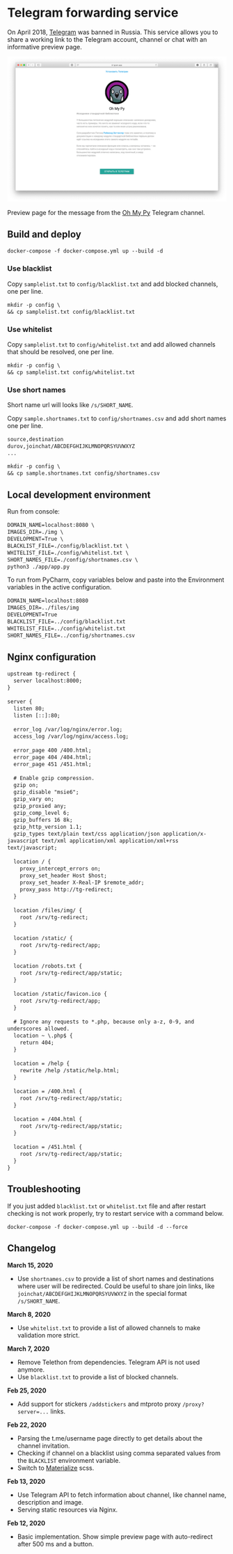 # Telegram forwarding service

On April 2018, [Telegram](https://telegram.org) was banned in Russia. This service allows you to share a working link to the Telegram account, channel or chat with an informative preview page.

![alt text][screenshot]

Preview page for the message from the [Oh My Py](https://t.me/ohmypy) Telegram channel.

## Build and deploy

```
docker-compose -f docker-compose.yml up --build -d
```

### Use blacklist

Copy `samplelist.txt` to `config/blacklist.txt` and add blocked channels, one per line.

```
mkdir -p config \
&& cp samplelist.txt config/blacklist.txt
```

### Use whitelist

Copy `samplelist.txt` to `config/whitelist.txt` and add allowed channels that should be resolved, one per line.

```
mkdir -p config \
&& cp samplelist.txt config/whitelist.txt
```

### Use short names

Short name url will looks like `/s/SHORT_NAME`.

Copy `sample.shortnames.txt` to `config/shortnames.csv` and add short names one per line.

```
source,destination
durov,joinchat/ABCDEFGHIJKLMNOPQRSYUVWXYZ
...
```

```
mkdir -p config \
&& cp sample.shortnames.txt config/shortnames.csv
```

## Local development environment

Run from console:

```
DOMAIN_NAME=localhost:8080 \
IMAGES_DIR=./img \
DEVELOPMENT=True \
BLACKLIST_FILE=./config/blacklist.txt \
WHITELIST_FILE=./config/whitelist.txt \
SHORT_NAMES_FILE=./config/shortnames.csv \
python3 ./app/app.py
```

To run from PyCharm, copy variables below and paste into the Environment variables in the active configuration.

```
DOMAIN_NAME=localhost:8080
IMAGES_DIR=../files/img
DEVELOPMENT=True
BLACKLIST_FILE=../config/blacklist.txt
WHITELIST_FILE=../config/whitelist.txt
SHORT_NAMES_FILE=../config/shortnames.csv
``` 

## Nginx configuration

```
upstream tg-redirect {
  server localhost:8000;
}

server {
  listen 80;
  listen [::]:80;

  error_log /var/log/nginx/error.log;
  access_log /var/log/nginx/access.log;

  error_page 400 /400.html;
  error_page 404 /404.html;
  error_page 451 /451.html;

  # Enable gzip compression.
  gzip on;
  gzip_disable "msie6";
  gzip_vary on;
  gzip_proxied any;
  gzip_comp_level 6;
  gzip_buffers 16 8k;
  gzip_http_version 1.1;
  gzip_types text/plain text/css application/json application/x-javascript text/xml application/xml application/xml+rss text/javascript;

  location / {
    proxy_intercept_errors on;
    proxy_set_header Host $host;
    proxy_set_header X-Real-IP $remote_addr;
    proxy_pass http://tg-redirect;
  }

  location /files/img/ {
    root /srv/tg-redirect;
  }

  location /static/ {
    root /srv/tg-redirect/app;    
  }

  location /robots.txt {
    root /srv/tg-redirect/app/static;
  }

  location /static/favicon.ico {
    root /srv/tg-redirect/app;
  }

  # Ignore any requests to *.php, because only a-z, 0-9, and underscores allowed.
  location ~ \.php$ {
    return 404;
  }

  location = /help {
    rewrite /help /static/help.html;    
  }

  location = /400.html {
    root /srv/tg-redirect/app/static;
  }

  location = /404.html {
    root /srv/tg-redirect/app/static;
  }

  location = /451.html {
    root /srv/tg-redirect/app/static;
  }
}
```

## Troubleshooting

If you just added `blacklist.txt` or `whitelist.txt` file and after restart checking is not work properly, try to restart service with a command below.

```
docker-compose -f docker-compose.yml up --build -d --force
```

## Changelog

**March 15, 2020**
* Use `shortnames.csv` to provide a list of short names and destinations where user will be redirected. Could be useful to share join links, like `joinchat/ABCDEFGHIJKLMNOPQRSYUVWXYZ` in the special format `/s/SHORT_NAME`. 

**March 8, 2020**
* Use `whitelist.txt` to provide a list of allowed channels to make validation more strict.

**March 7, 2020**
* Remove Telethon from dependencies. Telegram API is not used anymore.
* Use `blacklist.txt` to provide a list of blocked channels.

**Feb 25, 2020**
* Add support for stickers `/addstickers` and mtproto proxy `/proxy?server=...` links.

**Feb 22, 2020**
* Parsing the t.me/username page directly to get details about the channel invitation.
* Checking if channel on a blacklist using comma separated values from the `BLACKLIST` environment variable.
* Switch to [Materialize](https://materializecss.com/) scss.

**Feb 13, 2020**
* Use Telegram API to fetch information about channel, like channel name, description and image.
* Serving static resources via Nginx.

**Feb 12, 2020** 
* Basic implementation. Show simple preview page with auto-redirect after 500 ms and a button. 

[screenshot]: common/images/ohmypy-post-screenshot.png "Page preview for Oh My Py Telegram channel (https://t.me/ohmypy)"
